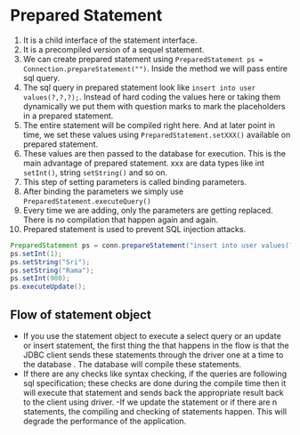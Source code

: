 # Prepared Statement

1. It is a child interface of the statement interface.
2. It is a precompiled version of a sequel statement.
3. We can create prepared statement using `PreparedStatement ps = Connection.prepareStatement("")`. Inside the method we will pass entire sql query.
4. The sql query in prepared statement look like `insert into user values(?,?,?);`. Instead of hard coding the values here or taking them dynamically we put them with question marks to mark the placeholders in a prepared statement.
5. The entire statement will  be compiled right here. And at later point in time, we set these values using `PreparedStatement.setXXX()` available on prepared statement.
6. These values are then passed to the database for execution. This is the main advantage of prepared statement. xxx are data types like int `setInt()`, string `setString()` and so on.
7. This step of setting parameters is called binding parameters.
8. After binding the parameters we simply use `PreparedStatement.executeQuery()`
9. Every time we are adding, only the parameters are getting replaced. There is no compilation that happen again and again.
10. Prepared statement is used to prevent SQL injection attacks.

```Java
PreparedStatement ps = conn.prepareStatement("insert into user values(?,?,?,?);");
ps.setInt(1);
ps.setString("Sri");
ps.setString("Rama");
ps.setInt(900);
ps.executeUpdate();
```

## Flow of statement object

- If you use the statement object to execute a select query or an update or insert statement, the first thing the that happens in the flow is that the JDBC client sends these statements through the driver one at a time to the database . The database will compile these statements.
- If there are any checks like syntax checking, if the queries are following sql specification; these checks are done during the compile time then it will execute that statement and sends back the appropriate result back to the client using driver.
-If we update the statement or if there are n statements, the compiling and checking of statements happen. This will degrade the performance of the application.
